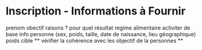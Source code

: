 # Inscription - Informations à Fournir

prenom
obectif
raisons ?
pour quel résultat
regime alimentaire
activiter de base
info personne (sex, poids, taille, date de naissance, lieu géographique)
poids cible 
** vérifier la cohérence avec les objectif de la personnes **
